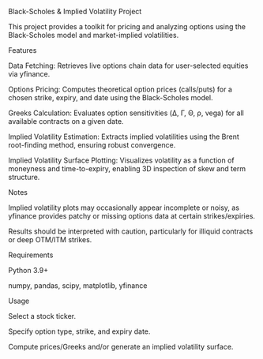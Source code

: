 Black-Scholes & Implied Volatility Project

This project provides a toolkit for pricing and analyzing options using the Black-Scholes model and market-implied volatilities.

Features

Data Fetching: Retrieves live options chain data for user-selected equities via yfinance.

Options Pricing: Computes theoretical option prices (calls/puts) for a chosen strike, expiry, and date using the Black-Scholes model.

Greeks Calculation: Evaluates option sensitivities (Δ, Γ, Θ, ρ, vega) for all available contracts on a given date.

Implied Volatility Estimation: Extracts implied volatilities using the Brent root-finding method, ensuring robust convergence.

Implied Volatility Surface Plotting: Visualizes volatility as a function of moneyness and time-to-expiry, enabling 3D inspection of skew and term structure.

Notes

Implied volatility plots may occasionally appear incomplete or noisy, as yfinance provides patchy or missing options data at certain strikes/expiries.

Results should be interpreted with caution, particularly for illiquid contracts or deep OTM/ITM strikes.

Requirements

Python 3.9+

numpy, pandas, scipy, matplotlib, yfinance

Usage

Select a stock ticker.

Specify option type, strike, and expiry date.

Compute prices/Greeks and/or generate an implied volatility surface.
